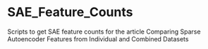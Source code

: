 # SAE_Feature_Counts
Scripts to get SAE feature counts for the article Comparing Sparse Autoencoder Features from Individual and Combined Datasets
